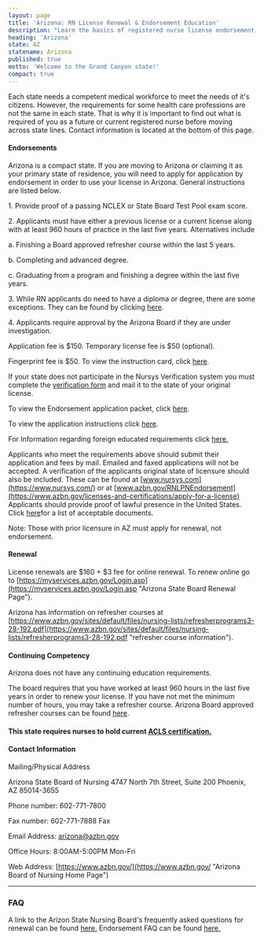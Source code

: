 ```yaml
---
layout: page
title: 'Arizona: RN License Renewal & Endorsement Education'
description: "Learn the basics of registered nurse license endorsement, renewal, and continuing education in Arizona. Stay up-to-date with your nursing credentials.\r"
heading: 'Arizona'
state: AZ
statename: Arizona
published: true
motto: 'Welcome to the Grand Canyon state!'
compact: true
---
```

        
Each state needs a competent medical workforce to meet the needs of it's
citizens. However, the requirements for some health care professions are
not the same in each state. That is why it is important to find out what
is required of you as a future or current registered nurse before moving
across state lines. Contact information is located at the bottom of this
page.

#### Endorsements

Arizona is a compact state. If you are moving to Arizona or claiming it
as your primary state of residence, you will need to apply for
application by endorsement in order to use your license in Arizona.
General instructions are listed below.

​1. Provide proof of a passing NCLEX or State Board Test Pool exam
score.

​2. Applicants must have either a previous license or a current license
along with at least 960 hours of practice in the last five years.
Alternatives include

​a. Finishing a Board approved refresher course within the last 5 years.

​b. Completing and advanced degree.

​c. Graduating from a program and finishing a degree within the last
five years.

​3. While RN applicants do need to have a diploma or degree, there are
some exceptions. They can be found by clicking
[here](https://www.azbn.gov/licenses-and-certifications/apply-for-a-license).

​4. Applicants require approval by the Arizona Board if they are under
investigation.

Application fee is \$150. Temporary license fee is \$50 (optional).

Fingerprint fee is \$50. To view the instruction card, click
[here](https://www.azbn.gov/licensure-certification/fingerprint-card-instructions/ "link to fingerprint instruction card").

If your state does not participate in the Nursys Verification system you
must complete the [verification
form](https://www.azbn.gov/sites/default/files/forms/verification-form-042017.pdf "link to Arizona State Board of Nursing Verification Form")
and mail it to the state of your original license.

To view the Endorsement application packet, click
[here](https://www.azbn.gov/licenses-and-certifications/verification-for-endorsement "link to endorsement application packet").

To view the application instructions click
[here](https://www.azbn.gov/licensure-certification/application-instructions/rn-lpn-endorsement/ "Application instructions").

For Information regarding foreign educated requirements click
[here.](https://www.azbn.gov/licensure-certification/foreign-educated-requirements/ "Information regarding foreign educated requirements")

Applicants who meet the requirements above should submit their
application and fees by mail. Emailed and faxed applications will not be
accepted. A verification of the applicants original state of licensure
should also be included. These can be found at
[www.nursys.com](https://www.nursys.com/) or at
[www.azbn.gov/RNLPNEndorsement](https://www.azbn.gov/licenses-and-certifications/apply-for-a-license)
Applicants should provide proof of lawful presence in the United States.
Click [here](https://www.azbn.gov/Citizenship)for a list of acceptable
documents.

Note: Those with prior licensure in AZ must apply for renewal, not
endorsement.

#### Renewal

License renewals are \$160 + \$3 fee for online renewal. To renew online
go to
[https://myservices.azbn.gov/Login.asp](https://myservices.azbn.gov/Login.asp "Arizona State Board Renewal Page").

Arizona has information on refresher courses at
[https://www.azbn.gov/sites/default/files/nursing-lists/refresherprograms3-28-192.pdf](https://www.azbn.gov/sites/default/files/nursing-lists/refresherprograms3-28-192.pdf "refresher course information").

#### Continuing Competency

Arizona does not have any continuing education requirements.

The board requires that you have worked at least 960 hours in the last
five years in order to renew your license. If you have not met the
minimum number of hours, you may take a refresher course. Arizona Board
approved refresher courses can be found
[here](https://www.azbn.gov/sites/default/files/nursing-lists/refresherprograms3-28-192.pdf).

#### This state requires nurses to hold current [ACLS certification.](https://www.acls.net/arizona-acls-pals-bls.htm)

#### Contact Information

Mailing/Physical Address

Arizona State Board of Nursing
4747 North 7th Street, Suite 200
Phoenix, AZ 85014-3655

Phone number: 602-771-7800

Fax number: 602-771-7888 Fax

Email Address: arizona@azbn.gov

Office Hours: 8:00AM-5:00PM Mon-Fri

Web Address:
[https://www.azbn.gov/](https://www.azbn.gov/ "Arizona Board of Nursing Home Page")

* * * * *

### FAQ

A link to the Arizon State Nursing Board's frequently asked questions
for renewal can be found
[here.](https://www.azbn.gov/Documents/faqs/FAQ%20-%20Online%20Renewal.pdf)
Endorsement FAQ can be found
[here.](https://www.azbn.gov/faqs/licensure-certification/registered-nurse-practical-nurse/licensure-by-endorsement-faqs/)
